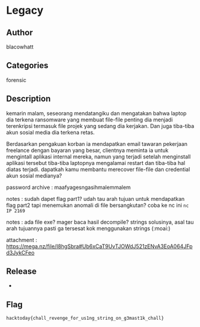 # Legacy

## Author

blacowhatt

## Categories

forensic

## Description

kemarin malam, seseorang mendatangiku dan mengatakan bahwa laptop dia terkena ransomware yang membuat file-file penting dia menjadi terenkripsi termasuk file projek yang sedang dia kerjakan. Dan juga tiba-tiba akun sosial media dia terkena retas.

Berdasarkan pengakuan korban ia mendapatkan email tawaran pekerjaan freelance dengan bayaran yang besar, clientnya meminta ia untuk mengintall aplikasi internal mereka, namun yang terjadi setelah menginstall aplikasi tersebut tiba-tiba laptopnya mengalamai restart dan tiba-tiba hal diatas terjadi. dapatkah kamu membantu merecover file-file dan credential akun sosial medianya?

password archive : maafyagesngasihmalemmalem

notes : sudah dapet flag part1? udah tau arah tujuan untuk mendapatkan flag part2 tapi menemukan anomali di file bersangkutan? coba ke nc ini `nc IP 2169`

notes : ada file exe? mager baca hasil decompile? strings solusinya, asal tau arah tujuannya pasti ga tersesat kok menggunakan strings (:moai:) 

attachment : https://mega.nz/file/I8hgSbra#Ub6xCaT9UvTJOWdJ521zENvA3EoA064JFpd3JykCFeo

## Release

-

## Flag

`hacktoday{chall_revenge_for_us1ng_string_on_g3mast1k_chall}`
